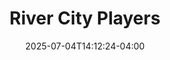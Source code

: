 ---
title: River City Players
date: 2025-07-04T14:12:24-04:00
active: true
company_type: Community
featured_image: River-City-Players.webp
featured_image_attr: 
featured_image_alt: 
featured_image_caption: 
Founded: 
Address: |
    
Latitude: 
Longitude: 
Socials: 
  Facebook: RCPtheater
  Twitter: 
  Instagram: 
  Threads:
  Website: https://www.rcppalatka.org/
Phone: 	
color: "#"
---